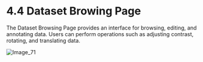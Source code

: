 # 4.4 Dataset Browing Page

The Dataset Browsing Page provides an interface for browsing, editing, and annotating data. Users can perform operations such as adjusting contrast, rotating, and translating data.

![Image_71](../../../images/image_71.png)

